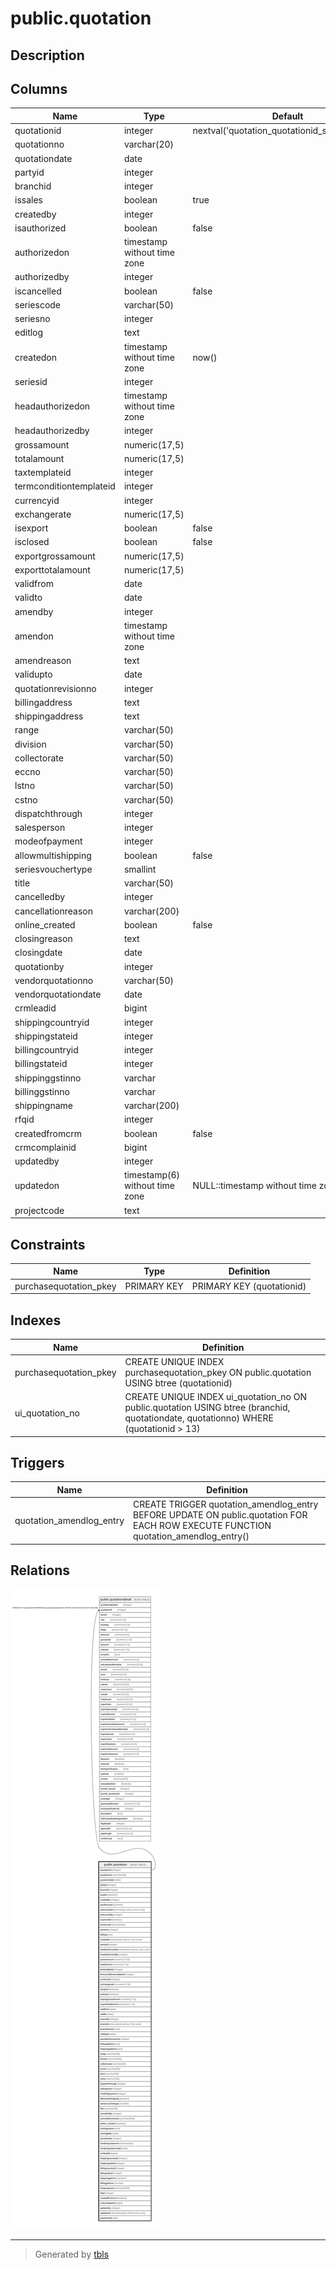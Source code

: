 # public.quotation

## Description

## Columns

| Name | Type | Default | Nullable | Children | Parents | Comment |
| ---- | ---- | ------- | -------- | -------- | ------- | ------- |
| quotationid | integer | nextval('quotation_quotationid_seq'::regclass) | false | [public.quotationdetail](public.quotationdetail.md) |  |  |
| quotationno | varchar(20) |  | true |  |  |  |
| quotationdate | date |  | true |  |  |  |
| partyid | integer |  | true |  |  |  |
| branchid | integer |  | true |  |  |  |
| issales | boolean | true | false |  |  |  |
| createdby | integer |  | true |  |  |  |
| isauthorized | boolean | false | false |  |  |  |
| authorizedon | timestamp without time zone |  | true |  |  |  |
| authorizedby | integer |  | true |  |  |  |
| iscancelled | boolean | false | false |  |  |  |
| seriescode | varchar(50) |  | true |  |  |  |
| seriesno | integer |  | true |  |  |  |
| editlog | text |  | true |  |  |  |
| createdon | timestamp without time zone | now() | true |  |  |  |
| seriesid | integer |  | true |  |  |  |
| headauthorizedon | timestamp without time zone |  | true |  |  |  |
| headauthorizedby | integer |  | true |  |  |  |
| grossamount | numeric(17,5) |  | true |  |  |  |
| totalamount | numeric(17,5) |  | true |  |  |  |
| taxtemplateid | integer |  | true |  |  |  |
| termconditiontemplateid | integer |  | true |  |  |  |
| currencyid | integer |  | true |  |  |  |
| exchangerate | numeric(17,5) |  | true |  |  |  |
| isexport | boolean | false | true |  |  |  |
| isclosed | boolean | false | true |  |  |  |
| exportgrossamount | numeric(17,5) |  | true |  |  |  |
| exporttotalamount | numeric(17,5) |  | true |  |  |  |
| validfrom | date |  | true |  |  |  |
| validto | date |  | true |  |  |  |
| amendby | integer |  | true |  |  |  |
| amendon | timestamp without time zone |  | true |  |  |  |
| amendreason | text |  | true |  |  |  |
| validupto | date |  | true |  |  |  |
| quotationrevisionno | integer |  | true |  |  |  |
| billingaddress | text |  | true |  |  |  |
| shippingaddress | text |  | true |  |  |  |
| range | varchar(50) |  | true |  |  |  |
| division | varchar(50) |  | true |  |  |  |
| collectorate | varchar(50) |  | true |  |  |  |
| eccno | varchar(50) |  | true |  |  |  |
| lstno | varchar(50) |  | true |  |  |  |
| cstno | varchar(50) |  | true |  |  |  |
| dispatchthrough | integer |  | true |  |  |  |
| salesperson | integer |  | true |  |  |  |
| modeofpayment | integer |  | true |  |  |  |
| allowmultishipping | boolean | false | true |  |  |  |
| seriesvouchertype | smallint |  | true |  |  |  |
| title | varchar(50) |  | true |  |  |  |
| cancelledby | integer |  | true |  |  |  |
| cancellationreason | varchar(200) |  | true |  |  |  |
| online_created | boolean | false | true |  |  |  |
| closingreason | text |  | true |  |  |  |
| closingdate | date |  | true |  |  |  |
| quotationby | integer |  | true |  |  |  |
| vendorquotationno | varchar(50) |  | true |  |  |  |
| vendorquotationdate | date |  | true |  |  |  |
| crmleadid | bigint |  | true |  |  |  |
| shippingcountryid | integer |  | true |  |  |  |
| shippingstateid | integer |  | true |  |  |  |
| billingcountryid | integer |  | true |  |  |  |
| billingstateid | integer |  | true |  |  |  |
| shippinggstinno | varchar |  | true |  |  |  |
| billinggstinno | varchar |  | true |  |  |  |
| shippingname | varchar(200) |  | true |  |  |  |
| rfqid | integer |  | true |  |  |  |
| createdfromcrm | boolean | false | true |  |  |  |
| crmcomplainid | bigint |  | true |  |  |  |
| updatedby | integer |  | true |  |  |  |
| updatedon | timestamp(6) without time zone | NULL::timestamp without time zone | true |  |  |  |
| projectcode | text |  | true |  |  |  |

## Constraints

| Name | Type | Definition |
| ---- | ---- | ---------- |
| purchasequotation_pkey | PRIMARY KEY | PRIMARY KEY (quotationid) |

## Indexes

| Name | Definition |
| ---- | ---------- |
| purchasequotation_pkey | CREATE UNIQUE INDEX purchasequotation_pkey ON public.quotation USING btree (quotationid) |
| ui_quotation_no | CREATE UNIQUE INDEX ui_quotation_no ON public.quotation USING btree (branchid, quotationdate, quotationno) WHERE (quotationid > 13) |

## Triggers

| Name | Definition |
| ---- | ---------- |
| quotation_amendlog_entry | CREATE TRIGGER quotation_amendlog_entry BEFORE UPDATE ON public.quotation FOR EACH ROW EXECUTE FUNCTION quotation_amendlog_entry() |

## Relations

![er](public.quotation.svg)

---

> Generated by [tbls](https://github.com/k1LoW/tbls)
